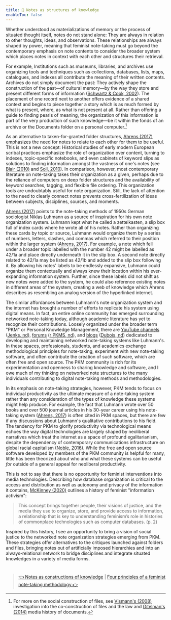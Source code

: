 ```yaml
---
title: 📖 Notes as structures of knowledge
enableToc: false
---
```


Whether understood as materializations of memory or the process of situated thought itself, notes do not stand alone: They are always in relation to other thoughts, ideas, and observations. These relationships are always shaped by power, meaning that feminist note-taking must go beyond the contemporary emphasis on note contents to consider the broader system which places notes in context with each other and structures their retrieval.

For example, Institutions such as museums, libraries, and archives use organizing tools and techniques such as collections, databases, lists, maps, catalogues, and indexes all contribute the meaning of their written contents. Archives do not simply document the past: They actively shape the construction of the past—of cultural memory—by the way they store and present different forms of information ([Schwartz & Cook, 2002](References/Schwartz%20&%20Cook,%202002.md)). The placement of one record next to another offers evidence of a shared context and begins to piece together a story which is as much formed by what is present, where, as what is not present at all. Rather than offering a guide to finding pearls of meaning, the organization of this information is part of the very production of such knowledge—be it within the fonds of an archive or the Documents folder on a personal computer.[^1]

As an alternative to taken-for-granted folder structures, [Ahrens (2017)](References/Ahrens,%202017.md) emphasizes the need for notes to relate to each other for them to be useful. This is not a new concept: Historical studies of early modern European scribal practices emphasize the role of organization over content, turning to indexes, topic-specific notebooks, and even cabinets of keyword slips as solutions to finding information amongst the vastness of one's notes (see [Blair (2010)](References/Blair,%202010.md) and [Soll, 2010](References/Soll,%202010.md)). In comparison, however, most contemporary literature on note-taking takes their organization as a given, perhaps due to the reliance of computers on deep folder structures and the availability of keyword searches, tagging, and flexible file ordering. This organization tools are undoubtably useful for note organization. Still, the lack of attention to the need to clearly connect notes prevents cross-fertilization of ideas between subjects, disciplines, sources, and moments.

[Ahrens (2017)](References/Ahrens,%202017.md) points to the note-taking methods of 1950s German sociologist Niklas Luhmann as a source of inspiration for his own note organization system. Luhmann kept what he called a zettelkasten, a slip box full of index cards where he wrote all of his notes. Rather than organizing these cards by topic or source, Luhmann would organize them by a series of numbers, letters, slashes, and commas which referred to their position within the larger system ([Ahrens, 2017](References/Ahrens,%202017.md)). For example, a note which fell under a broader topic labelled with the number 42 might be labelled as 42/1a and place directly underneath it in the slip box. A second note directly related to 42/1a may be listed as 42/1b and added to the slip box following it. By allowing his notes' labels to be endlessly expansive, Luhmann could organize them contextually and always knew their location within his ever-expanding information system. Further, since these labels did not shift as new notes were added to the system, he could also reference existing notes in different areas of the system, creating a web of knowledge which Ahrens describes as resembling an analog version of the hyperlinked internet.

The similar affordances between Luhmann's note organization system and the internet has brought a number of efforts to replicate his system using digital means. In fact, an entire online community has emerged surrounding networked note-taking today, although academic literature has yet to recognize their contributions. Loosely organized under the broader term "PKM" or Personal Knowledge Management, there are [YouTube channels](https://www.youtube.com/c/BryanJenksTech) ([Jenks, nd](References/Jenks,%20nd.md)), [forums](https://www.reddit.com/r/PKMS/) ([r PKMS, nd](References/r%20PKMS,%20nd.md)), and [blogs](https://pkmjournal.com) ([Dubois, nd](References/Dubois,%20nd.md)) dedicated to developing and maintaining networked note-taking systems like Luhmann's. In these spaces, professionals, students, and academics exchange methodological principles for note-taking, experiment with new note-taking software, and often contribute the creation of such software, which are often free and open source. The PKM community is rich for its experimentation and openness to sharing knowledge and software, and I owe much of my thinking on networked note structures to the many individuals contributing to digital note-taking methods and methodologies. 

In its emphasis on note-taking strategies, however, PKM tends to focus on individual productivity as the ultimate measure of a note-taking system rather than any consideration of the types of knowledge these systems might help produce. For example, the fact that Luhmann wrote over 50 books and over 500 journal articles in his 30-year career using his note-taking system ([Ahrens, 2017](References/Ahrens,%202017.md)) is often cited in PKM spaces, but there are few if any discussions about Luhmann's qualitative contributions to his field. The tendency for PKM to glorify productivity via technological means echoes the way digital technologies are largely shaped by neoliberal narratives which treat the internet as a space of profound egalitarianism, despite the dependency of contemporary communications infrastructure on global racial capitalism ([Noble, 2016](References/Noble,%202016.md)). While the free and open source software developed by members of the PKM community is helpful for many, little has been theorized about who and what these systems can be useful *for* outside of a general appeal for neoliberal productivity.

This is not to say that there is no opportunity for feminist interventions into media technologies. Describing how database organization is critical to the access and distribution as well as autonomy and privacy of the information it contains, [McKinney (2020)](References/McKinney,%202020.md) outlines a history of feminist "information activism": 

 > 
 > This concept brings together people, their visions of justice, and the media they use to organize, store, and provide access to information, a relationship that is key to understanding feminism’s role in histories of commonplace technologies such as computer databases. (p. 2)

Inspired by this history, I see an opportunity to bring a vision of social justice to the networked note organization strategies emerging from PKM. These strategies offer alternatives to the critiques launched against folders and files, bringing notes out of artificially imposed hierarchies and into an always-relational network to bridge disciplines and integrate situated knowledges in a variety of media forms. 

[^1]: For more on the social construction of files, see [Vismann's (2008)](References/Vismann,%202008.md) investigation into the co-construction of files and the law and [Gitelman's (2014)](References/Gitelman,%202014.md) media history of documents.

# 

 > 
 > [👈 Notes as constructions of knowledge](@4%20Notes%20as%20constructions%20of%20knowledge.md) | [Four principles of a feminist note-taking methodology 👉](@6%20Four%20principles%20of%20a%20feminist%20note-taking%20methodology.md)
